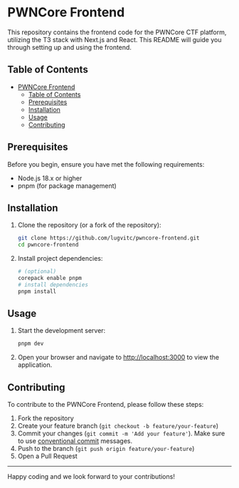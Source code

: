 # PWNCore Frontend

This repository contains the frontend code for the PWNCore CTF platform, utilizing the T3 stack with Next.js and React. This README will guide you through setting up and using the frontend.

## Table of Contents

- [PWNCore Frontend](#pwncore-frontend)
  - [Table of Contents](#table-of-contents)
  - [Prerequisites](#prerequisites)
  - [Installation](#installation)
  - [Usage](#usage)
  - [Contributing](#contributing)

## Prerequisites

Before you begin, ensure you have met the following requirements:

- Node.js 18.x or higher
- pnpm (for package management)

## Installation

1. Clone the repository (or a fork of the repository):

   ```bash
   git clone https://github.com/lugvitc/pwncore-frontend.git
   cd pwncore-frontend
   ```

2. Install project dependencies:

   ```bash
   # (optional)
   corepack enable pnpm
   # install dependencies
   pnpm install
   ```

## Usage

1. Start the development server:

   ```bash
   pnpm dev
   ```

2. Open your browser and navigate to [http://localhost:3000](http://localhost:3000) to view the application.

## Contributing

To contribute to the PWNCore Frontend, please follow these steps:

1. Fork the repository
2. Create your feature branch (`git checkout -b feature/your-feature`)
3. Commit your changes (`git commit -m 'Add your feature'`). Make sure to use [conventional commit](https://www.conventionalcommits.org/en/v1.0.0/#summary) messages.
4. Push to the branch (`git push origin feature/your-feature`)
5. Open a Pull Request

---

Happy coding and we look forward to your contributions!

